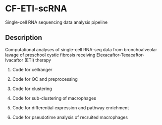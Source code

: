 # CF-ETI-scRNA
Single-cell RNA sequencing data analysis pipeline

## Description
Computational analyses of single-cell RNA-seq data from bronchoalveolar lavage of preschool cystic fibrosis receiving Elexacaftor-Texacaftor-Ivacaftor (ETI) therapy

  1. Code for cellranger
    
  2. Code for QC and preprocessing

  3. Code for clustering
  
  4. Code for sub-clustering of macrophages

  5. Code for differential expression and pathway enrichment
  
  6. Code for pseudotime analysis of recruited macrophages
